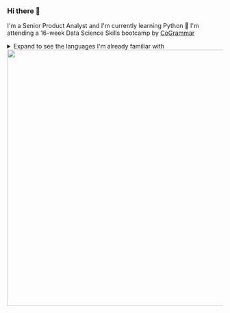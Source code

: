 ### Hi there 👋

I'm a Senior Product Analyst and I'm currently learning Python 🐍 
I'm attending a 16-week Data Science Skills bootcamp by [CoGrammar](https://skills.cogrammar.com/)

<details>
<summary>Expand to see the languages I'm already familiar with</summary>

| Rank | Languages  |
|-----:|------------|
|     1| SQL        |
|     2| HTML & CSS |
|     3| JavaScript |

</details>

<picture>
  <img src="https://assets-global.website-files.com/63ccf2f0ea97be12ead278ed/644a18b637053fa3709c5ba2_what-is-data-science-p-1600.jpg" width=600>
</picture>

<!--
**editatam/editatam** is a ✨ _special_ ✨ repository because its `README.md` (this file) appears on your GitHub profile.

Here are some ideas to get you started:

- 🔭 I’m currently working on ...
- 🌱 I’m currently learning ...
- 👯 I’m looking to collaborate on ...
- 🤔 I’m looking for help with ...
- 💬 Ask me about ...
- 📫 How to reach me: ...
- 😄 Pronouns: ...
- ⚡ Fun fact: ...
-->
